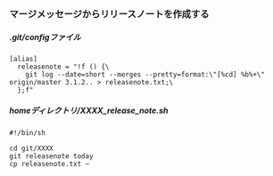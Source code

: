 ### マージメッセージからリリースノートを作成する

##### .git/configファイル

```
[alias]
  releasenote = "!f () {\
    git log --date=short --merges --pretty=format:\"[%cd] %b%+\" origin/master 3.1.2.. > releasenote.txt;\
  };f"
```

##### homeディレクトリ/XXXX_release_note.sh

```
#!/bin/sh

cd git/XXXX
git releasenote today
cp releasenote.txt ~
```
